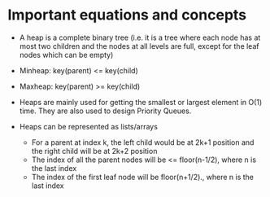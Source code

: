 # Important equations and concepts

- A heap is a complete binary tree (i.e. it is a tree where each node has at most two children and the nodes at all levels are full, except for the leaf nodes which can be empty)

- Minheap: key(parent) <= key(child)


- Maxheap: key(parent) >= key(child)

- Heaps are mainly used for getting the smallest or largest element in O(1) time. They are also used to design Priority Queues. 

- Heaps can be represented as lists/arrays

	- For a parent at index k, the left child would be at 2k+1 position and the right child will be at 2k+2 position
	- The index of all the parent nodes will be <= floor(n-1/2), where n is the last index
	- The index of the first leaf node will be floor(n+1/2)., where n is the last index